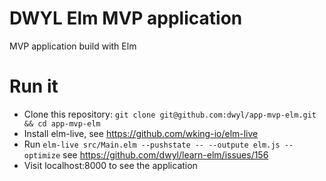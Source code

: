 # DWYL Elm MVP application

MVP application build with Elm

# Run it

- Clone this repository: `git clone git@github.com:dwyl/app-mvp-elm.git && cd app-mvp-elm`
- Install elm-live, see https://github.com/wking-io/elm-live
- Run `elm-live src/Main.elm --pushstate -- --outpute elm.js --optimize` see https://github.com/dwyl/learn-elm/issues/156
- Visit localhost:8000 to see the application
